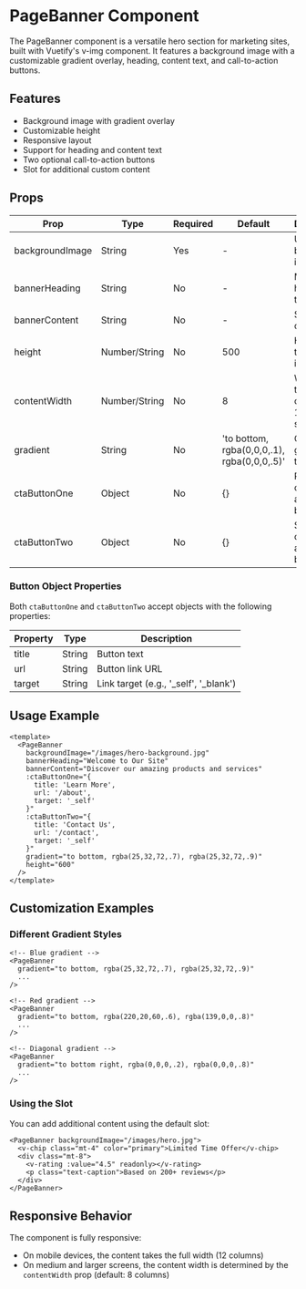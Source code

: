# PageBanner Component

The PageBanner component is a versatile hero section for marketing sites, built with Vuetify's v-img component. It features a background image with a customizable gradient overlay, heading, content text, and call-to-action buttons.

## Features

- Background image with gradient overlay
- Customizable height
- Responsive layout
- Support for heading and content text
- Two optional call-to-action buttons
- Slot for additional custom content

## Props

| Prop | Type | Required | Default | Description |
|------|------|----------|---------|-------------|
| backgroundImage | String | Yes | - | URL of the background image |
| bannerHeading | String | No | - | Main heading text |
| bannerContent | String | No | - | Supporting content text |
| height | Number/String | No | 500 | Height of the banner in pixels |
| contentWidth | Number/String | No | 8 | Width of the content column (1-12 grid system) |
| gradient | String | No | 'to bottom, rgba(0,0,0,.1), rgba(0,0,0,.5)' | CSS gradient for the overlay |
| ctaButtonOne | Object | No | {} | Primary call-to-action button |
| ctaButtonTwo | Object | No | {} | Secondary call-to-action button |

### Button Object Properties

Both `ctaButtonOne` and `ctaButtonTwo` accept objects with the following properties:

| Property | Type | Description |
|----------|------|-------------|
| title | String | Button text |
| url | String | Button link URL |
| target | String | Link target (e.g., '_self', '_blank') |

## Usage Example

```vue
<template>
  <PageBanner 
    backgroundImage="/images/hero-background.jpg"
    bannerHeading="Welcome to Our Site"
    bannerContent="Discover our amazing products and services"
    :ctaButtonOne="{
      title: 'Learn More',
      url: '/about',
      target: '_self'
    }"
    :ctaButtonTwo="{
      title: 'Contact Us',
      url: '/contact',
      target: '_self'
    }"
    gradient="to bottom, rgba(25,32,72,.7), rgba(25,32,72,.9)"
    height="600"
  />
</template>
```

## Customization Examples

### Different Gradient Styles

```vue
<!-- Blue gradient -->
<PageBanner 
  gradient="to bottom, rgba(25,32,72,.7), rgba(25,32,72,.9)"
  ...
/>

<!-- Red gradient -->
<PageBanner 
  gradient="to bottom, rgba(220,20,60,.6), rgba(139,0,0,.8)"
  ...
/>

<!-- Diagonal gradient -->
<PageBanner 
  gradient="to bottom right, rgba(0,0,0,.2), rgba(0,0,0,.8)"
  ...
/>
```

### Using the Slot

You can add additional content using the default slot:

```vue
<PageBanner backgroundImage="/images/hero.jpg">
  <v-chip class="mt-4" color="primary">Limited Time Offer</v-chip>
  <div class="mt-8">
    <v-rating :value="4.5" readonly></v-rating>
    <p class="text-caption">Based on 200+ reviews</p>
  </div>
</PageBanner>
```

## Responsive Behavior

The component is fully responsive:
- On mobile devices, the content takes the full width (12 columns)
- On medium and larger screens, the content width is determined by the `contentWidth` prop (default: 8 columns)
